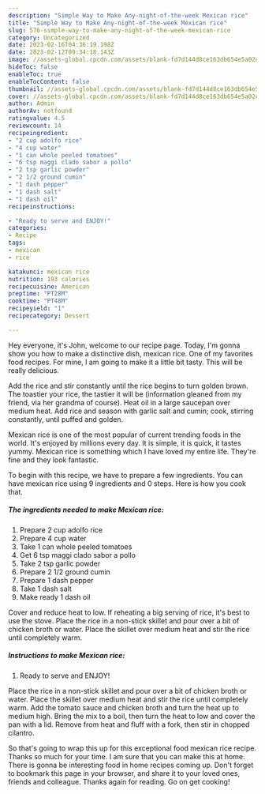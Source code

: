 ```yaml
---
description: "Simple Way to Make Any-night-of-the-week Mexican rice"
title: "Simple Way to Make Any-night-of-the-week Mexican rice"
slug: 576-simple-way-to-make-any-night-of-the-week-mexican-rice
category: Uncategorized
date: 2023-02-16T04:36:19.198Z
date: 2023-02-12T09:34:18.143Z
image: //assets-global.cpcdn.com/assets/blank-fd7d144d8ce163db654e5a02c40b08a2775adb7897d16e4062681dc7e1b2800f.png
hideToc: false
enableToc: true
enableTocContent: false
thumbnail: //assets-global.cpcdn.com/assets/blank-fd7d144d8ce163db654e5a02c40b08a2775adb7897d16e4062681dc7e1b2800f.png
cover: //assets-global.cpcdn.com/assets/blank-fd7d144d8ce163db654e5a02c40b08a2775adb7897d16e4062681dc7e1b2800f.png
author: Admin
authorAv: notfound
ratingvalue: 4.5
reviewcount: 14
recipeingredient:
- "2 cup adolfo rice"
- "4 cup water"
- "1 can whole peeled tomatoes"
- "6 tsp maggi clado sabor a pollo"
- "2 tsp garlic powder"
- "2 1/2 ground cumin"
- "1 dash pepper"
- "1 dash salt"
- "1 dash oil"
recipeinstructions:

- "Ready to serve and ENJOY!"
categories:
- Recipe
tags:
- mexican
- rice

katakunci: mexican rice 
nutrition: 193 calories
recipecuisine: American
preptime: "PT28M"
cooktime: "PT48M"
recipeyield: "1"
recipecategory: Dessert

---
```



Hey everyone, it's John, welcome to our recipe page. Today, I'm gonna show you how to make a distinctive dish, mexican rice. One of my favorites food recipes. For mine, I am going to make it a little bit tasty. This will be really delicious.

Add the rice and stir constantly until the rice begins to turn golden brown. The toastier your rice, the tastier it will be (information gleaned from my friend, via her grandma of course). Heat oil in a large saucepan over medium heat. Add rice and season with garlic salt and cumin; cook, stirring constantly, until puffed and golden.

Mexican rice is one of the most popular of current trending foods in the world. It's enjoyed by millions every day. It is simple, it is quick, it tastes yummy. Mexican rice is something which I have loved my entire life. They're fine and they look fantastic.


To begin with this recipe, we have to prepare a few ingredients. You can have mexican rice using 9 ingredients and 0 steps. Here is how you cook that.

<!--inarticleads1-->

##### The ingredients needed to make Mexican rice:

1. Prepare 2 cup adolfo rice
1. Prepare 4 cup water
1. Take 1 can whole peeled tomatoes
1. Get 6 tsp maggi clado sabor a pollo
1. Take 2 tsp garlic powder
1. Prepare 2 1/2 ground cumin
1. Prepare 1 dash pepper
1. Take 1 dash salt
1. Make ready 1 dash oil


Cover and reduce heat to low. If reheating a big serving of rice, it&#39;s best to use the stove. Place the rice in a non-stick skillet and pour over a bit of chicken broth or water. Place the skillet over medium heat and stir the rice until completely warm. 

<!--inarticleads2-->

##### Instructions to make Mexican rice:


1. Ready to serve and ENJOY!

Place the rice in a non-stick skillet and pour over a bit of chicken broth or water. Place the skillet over medium heat and stir the rice until completely warm. Add the tomato sauce and chicken broth and turn the heat up to medium high. Bring the mix to a boil, then turn the heat to low and cover the pan with a lid. Remove from heat and fluff with a fork, then stir in chopped cilantro. 

So that's going to wrap this up for this exceptional food mexican rice recipe. Thanks so much for your time. I am sure that you can make this at home. There is gonna be interesting food in home recipes coming up. Don't forget to bookmark this page in your browser, and share it to your loved ones, friends and colleague. Thanks again for reading. Go on get cooking!

